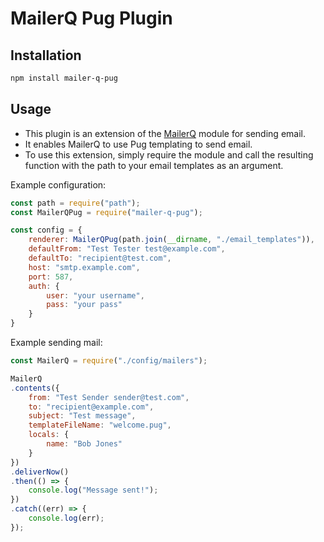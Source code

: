 # MailerQ Pug Plugin

## Installation

```bash
npm install mailer-q-pug
```

## Usage

- This plugin is an extension of the [MailerQ](https://github.com/mailer-q/mailer-q) module for sending email.
- It enables MailerQ to use Pug templating to send email.
- To use this extension, simply require the module and call the resulting function with the path to your email templates as an argument.

Example configuration:

```javascript
const path = require("path");
const MailerQPug = require("mailer-q-pug");

const config = {
	renderer: MailerQPug(path.join(__dirname, "./email_templates")),
	defaultFrom: "Test Tester test@example.com",
	defaultTo: "recipient@test.com",
	host: "smtp.example.com",
	port: 587,
	auth: {
		user: "your username",
		pass: "your pass"
	}
}
```

Example sending mail:

```javascript
const MailerQ = require("./config/mailers");

MailerQ
.contents({
	from: "Test Sender sender@test.com",
	to: "recipient@example.com",
	subject: "Test message",
	templateFileName: "welcome.pug",
	locals: {
		name: "Bob Jones"
	}
})
.deliverNow()
.then(() => {
	console.log("Message sent!");
})
.catch((err) => {
	console.log(err);
});
```
